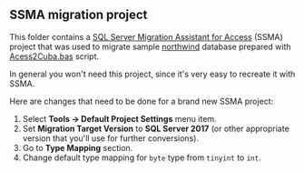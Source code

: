 ## SSMA migration project

This folder contains a [SQL Server Migration Assistant for Access](https://www.microsoft.com/en-us/download/details.aspx?id=54255) (SSMA) project that was used to migrate sample [northwind](../db/northwind.accdb) database prepared with [Acess2Cuba.bas](../vba/Access2Cuba.bas) script.

In general you won't need this project, since it's very easy to recreate it with SSMA.

Here are changes that need to be done for a brand new SSMA project:

1. Select **Tools -> Default Project Settings** menu item.
1. Set **Migration Target Version** to **SQL Server 2017** (or other appropriate version that you'll use for further conversions).
1. Go to **Type Mapping** section.
1. Change default type mapping for `byte` type from `tinyint` to `int`.
